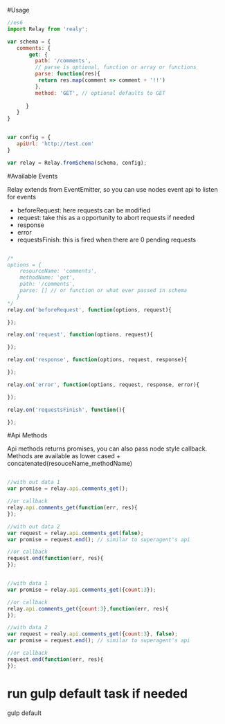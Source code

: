 #Usage


```js
//es6
import Relay from 'realy';

var schema = {
   comments: {
       get: {
         path: '/comments',
         // parse is optional, function or array or functions
         parse: function(res){
          return res.map(comment => comment + '!!')
         },
         method: 'GET', // optional defaults to GET  
         
      } 
   }
}


var config = {
   apiUrl: 'http://test.com'
}

var relay = Relay.fromSchema(schema, config);

```

#Available Events

Relay extends from EventEmitter, so you can use nodes event api to listen for events

* beforeRequest: here requests can be modified
* request: take this as a opportunity to abort requests if needed 
* response 
* error
* requestsFinish: this is fired when there are 0 pending requests


```js

/*
options = {
    resourceName: 'comments',
    methodName: 'get',
    path: '/comments',
    parse: [] // or function or what ever passed in schema
   } 
*/
relay.on('beforeRequest', function(options, request){

});

relay.on('request', function(options, request){

});

relay.on('response', function(options, request, response){

});

relay.on('error', function(options, request, response, error){

});

relay.on('requestsFinish', function(){

});

```


#Api Methods

Api methods returns promises, you can also pass node style callback. Methods are available as lower cased + concatenated(resouceName_methodName) 


```js

//with out data 1
var promise = relay.api.comments_get();

//or callback
relay.api.comments_get(function(err, res){
}); 

//with out data 2
var request = relay.api.comments_get(false);
var promise = request.end(); // similar to superagent's api

//or callback
request.end(function(err, res){
});


//with data 1
var promise = relay.api.comments_get({count:3});

//or callback
relay.api.comments_get({count:3},function(err, res){
});

//with data 2
var request = realy.api.comments_get({count:3}, false);
var promise = request.end(); // similar to superagent's api

//or callback
request.end(function(err, res){
});

```
 




# run gulp default task if needed
gulp default
